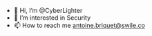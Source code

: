- 👋 Hi, I’m @CyberLighter
- 👀 I’m interested in Security
- 📫 How to reach me antoine.briquet@swile.co

<!---
CyberLighter/CyberLighter is a ✨ special ✨ repository because its `README.md` (this file) appears on your GitHub profile.
You can click the Preview link to take a look at your changes.
--->
